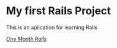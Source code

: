 # My first Rails Project

This is an aplication for learning Rails

[*One Month Rails*](http:www.google.com)
